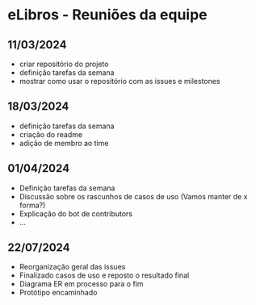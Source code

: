 # eLibros - Reuniões da equipe

## 11/03/2024
- criar repositório do projeto
- definição tarefas da semana
- mostrar como usar o repositório com as issues e milestones

## 18/03/2024
- definição tarefas da semana
- criação do readme
- adição de membro ao time

## 01/04/2024
- Definição tarefas da semana
- Discussão sobre os rascunhos de casos de uso (Vamos manter de x forma?)
- Explicação do bot de contributors
- ...

## 22/07/2024
- Reorganização geral das issues
- Finalizado casos de uso e reposto o resultado final
- Diagrama ER em processo para o fim
- Protótipo encaminhado
